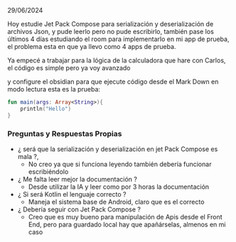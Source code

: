 29/06/2024

Hoy estudie Jet Pack  Compose para serialización y deserialización de archivos Json, y pude leerlo pero no pude escribirlo, también pase los últimos 4 días estudiando el room para implementarlo en mi app de prueba, el problema esta en que ya llevo como 4 apps de prueba.

Ya empecé a trabajar para la lógica de la calculadora que hare con Carlos, el código es simple pero ya voy avanzado

y configure el obsidian para que ejecute código desde el Mark Down en modo lectura esta es la prueba: 

```kotlin
fun main(args: Array<String>){
	println("Hello")
}
```
### Preguntas y Respuestas Propias
- ¿ será que la serialización y deserialización en jet Pack Compose es mala ?, 
	- No creo ya que si funciona leyendo también debería funcionar escribiéndolo
- ¿ Me falta leer mejor la documentación ? 
	- Desde utilizar la IA y leer como por 3 horas la documentación
- ¿ Si será Kotlin el lenguaje correcto ? 
	- Maneja el sistema base de Android, claro que es el correcto
- ¿ Debería seguir con Jet Pack Compose ? 
	- Creo que es muy bueno para manipulación de Apis desde el Front End, pero para guardado local hay que apañárselas, almenos en mi caso  

